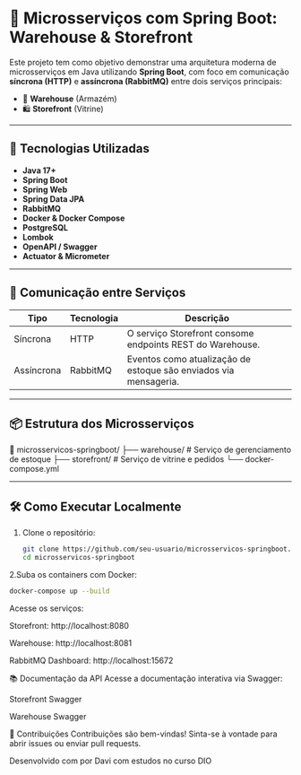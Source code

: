 # 🧱 Microsserviços com Spring Boot: Warehouse & Storefront

Este projeto tem como objetivo demonstrar uma arquitetura moderna de microsserviços em Java utilizando **Spring Boot**, com foco em comunicação **síncrona (HTTP)** e **assíncrona (RabbitMQ)** entre dois serviços principais:

- 🏬 **Warehouse** (Armazém)
- 🛍️ **Storefront** (Vitrine)

---

## 🚀 Tecnologias Utilizadas

- **Java 17+**
- **Spring Boot**
- **Spring Web**
- **Spring Data JPA**
- **RabbitMQ**
- **Docker & Docker Compose**
- **PostgreSQL**
- **Lombok**
- **OpenAPI / Swagger**
- **Actuator & Micrometer**

---

## 🔗 Comunicação entre Serviços

| Tipo         | Tecnologia | Descrição                                                                 |
|--------------|------------|---------------------------------------------------------------------------|
| Síncrona     | HTTP       | O serviço Storefront consome endpoints REST do Warehouse.                 |
| Assíncrona   | RabbitMQ   | Eventos como atualização de estoque são enviados via mensageria.         |

---

## 📦 Estrutura dos Microsserviços

📁 microsservicos-springboot/ 
├── warehouse/ # Serviço de gerenciamento de estoque 
├── storefront/ # Serviço de vitrine e pedidos 
└── docker-compose.yml


---

## 🛠️ Como Executar Localmente

1. Clone o repositório:
   ```bash
   git clone https://github.com/seu-usuario/microsservicos-springboot.git
   cd microsservicos-springboot
   ```
2.Suba os containers com Docker:

```bash
docker-compose up --build
```

Acesse os serviços:

Storefront: http://localhost:8080

Warehouse: http://localhost:8081

RabbitMQ Dashboard: http://localhost:15672 

📚 Documentação da API
Acesse a documentação interativa via Swagger:

Storefront Swagger

Warehouse Swagger

🤝 Contribuições
Contribuições são bem-vindas! Sinta-se à vontade para abrir issues ou enviar pull requests.

Desenvolvido com por Davi com estudos no curso DIO
